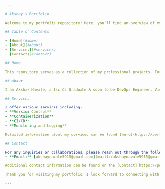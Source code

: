 ```yaml
---

# Akshay's Portfolio

Welcome to my portfolio repository! Here, you'll find an overview of my projects and services. For detailed information, please visit my [portfolio website](https://portfolio-akshay20ns-projects.vercel.app/).

## Table of Contents

- [Home](#home)
- [About](#about)
- [Services](#services)
- [Contact](#contact)

## Home

This repository serves as a collection of my professional projects. For a comprehensive view of my work, please visit my [portfolio website](https://portfolio-akshay20ns-projects.vercel.app/home).

## About

I am Akshay Navale, a Bsc Cs Graduate & soon to be DevOps Engineer. Visit the [About](https://portfolio-akshay20ns-projects.vercel.app/about) section of my website to learn more about me.

## Services

I offer various services including:
- **Version Control**
- **Containerization**
- **CI/CD**
- **Monitoring and Logging**

Detailed information about my services can be found [here](https://portfolio-akshay20ns-projects.vercel.app/services).

## Contact

For any inquiries or collaborations, please reach out through the following channel:
- **Email:** [akshaynavale5915@gmail.com](mailto:akshaynavale5915@gmail.com)

Additional contact information can be found on the [Contact](https://portfolio-akshay20ns-projects.vercel.app/contact) page of my website.

Thank you for visiting my portfolio. I look forward to connecting with you!

---
```

